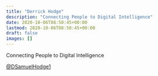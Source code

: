 ```yaml
---
title: "Derrick Hodge"
description: "Connecting People to Digital Intelligence"
date: 2020-10-06T08:50:45+00:00
lastmod: 2020-10-06T08:50:45+00:00
draft: false
images: []
---
```


Connecting People to Digital Intelligence

[@DSamuelHodge1](https://twitter.com/DSamuelHodge1)
